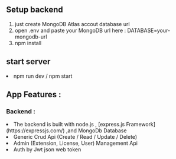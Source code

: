 ## Setup backend

1. just create MongoDB Atlas accout database url
2. open .env and paste your MongoDB url here : DATABASE=your-mongodb-url
3. npm install

## start server

<li> npm run dev / npm start </li>

## App Features :

### Backend :

<li> The backend is built with node.js , [express.js Framework](https://expressjs.com/) ,and MongoDb Database </li>
<li> Generic Crud Api (Create / Read / Update / Delete) </li>
<li> Admin (Extension, License, User) Management Api </li>
<li> Auth by Jwt json web token </li>
